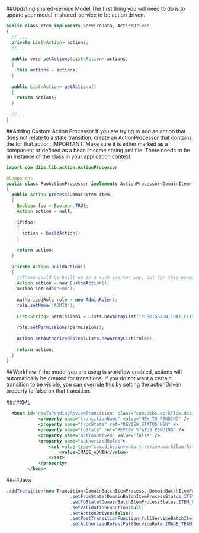 
##Updating shared-service Model
The first thing you will need to do is to update your model in shared-service to be action driven.

```java
public class Item implements ServiceData, ActionDriven
{
  // ...
  private List<Action> actions;
  //...
  
  public void setActions(List<Action> actions)
  {
    this.actions = actions;
  }
  
  public List<Action> getActions()
  {
    return actions;
  }
  
  //...
}
```

##Adding Custom Action Processor
If you are trying to add an action that does not relate to a state transition, create an ActionProcessor that contains the 
for that action. IMPORTANT: Make sure it is either marked as a component or defined as a bean in some spring xml file. There needs to be an instance of the class in your application context.

```java
import com.dibs.lib.action.ActionProcessor

@Component
public class FooActionProcessor implements ActionProcessor<DomainItem>
{
  public Action process(DomainItem item)
  {
    Boolean foo = Boolean.TRUE;
    Action action = null;
    
    if(foo)
    {
      action = buildAction()
    }
    
    return action;
  }
  
  private Action buildAction()
  {
    //These could be built up in a much smarter way, but for this example...
    Action action = new CustomAction();
    action.setCode("FOO");
    
    AuthorizedRole role = new AdminRole();
    role.setName("ADMIN");
    
    List<String> permissions = Lists.newArrayList("PERMISSION_THAT_LETS_YOU_DO_FOO");
    
    role.setPermissions(permissions);
    
    action.setAuthorizedRoles(Lists.newArrayList(role));
    
    return action;
  }
}
```

##Workflow
If the model you are using is workflow enabled, actions will automatically be created for transitions. If you do not want a
certain transition to be visible, you can override this by setting the actionDriven property to false on that transition.

####XML
```xml
  <bean id="newToPendingReviewTransition" class="com.dibs.workflow.design.Transition" >
			<property name="transitionName" value="NEW_TO_PENDING" />
			<property name="fromState" ref="REVIEW_STATUS_NEW" />
			<property name="toState" ref="REVIEW_STATUS_PENDING" />
			<property name="actionDriven" value="false" />
			<property name="authorizedRoles">
				<set value-type="com.dibs.inventory.review.workflow.ReviewServiceWorkflow.ReviewServicePartyRole">
	                <value>IMAGE_ADMIN</value>
	        	</set>
			</property>
		</bean>
```

####Java
```java
.addTransition(new Transition<DomainBatchItemProcess, DomainBatchItemProcessStatus>(FullServiceBatchItemWorkflowTransitions.COMPLETE.toString())
						.setFromState(DomainBatchItemProcessStatus.ITEM_BATCH_STARTED)
						.setToState(DomainBatchItemProcessStatus.ITEM_BATCH_SUCCEEDED)
						.setValidationFunction(null)
						.setActionDriven(false);
						.setPostTransitionFunction(fullServiceBatchItemWorkflow.COMPLETE_POST_TRANSITION_FN)
						.setAuthorizedRoles(FullServiceRole.IMAGE_TEAM))
```


